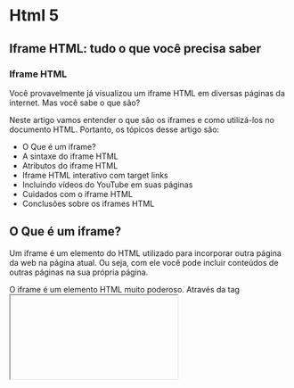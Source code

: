 # Html 5

## Iframe HTML: tudo o que você precisa saber

### Iframe HTML

Você provavelmente já visualizou um iframe HTML em diversas páginas da internet. Mas você sabe o que são?

Neste artigo vamos entender o que são os iframes e como utilizá-los no documento HTML. Portanto, os tópicos desse artigo são:

- O Que é um iframe?
- A sintaxe do iframe HTML
- Atributos do iframe HTML
- Iframe HTML interativo com target links
- Incluindo vídeos do YouTube em suas páginas
- Cuidados com o iframe HTML
- Conclusões sobre os iframes HTML

## O Que é um iframe?

Um iframe é um elemento do HTML utilizado para incorporar outra página da web na página atual. Ou seja, com ele você pode incluir conteúdos de outras páginas na sua própria página.

O iframe é um elemento HTML muito poderoso. Através da tag <iframe>, é possível incluir vídeos, imagens e conteúdos de outras páginas. Também é muito utilizado para incorporar elementos de publicidade na página. Ele pode integrar o conteúdo em qualquer parte do seu layout, sem interferir na estrutura do seu site. Dessa forma, podemos estilizá-lo diretamente através do CSS. Sendo assim, ele possui o comportamento de um elemento HTML tradicional e pode ser modificado a fim de se adequar ao layout da sua página.

Portanto, imagine o iframe como parte do conteúdo, porém lembre-se que não faz parte da sua página. Quando encontramos vídeos do YouTube incorporados dentro de uma página, esses elementos foram integrados utilizando o iframe HTML. Da mesma forma, os mapas do Google geralmente também são incluídos através de um iframe HTML.

## A sintaxe do iframe HTML

Para poder incorporar um iframe ao seu código HTML, basta utilizar a tag <iframe>. Vejamos o exemplo abaixo, exemplificando a tag iframe:

```
<iframe src="https://www.homehost.com.br"></iframe>
```

Desta forma teremos o resultado conforme a imagem abaixo:

Exemplo de uma caixa de IFrame simples 

Apesar da maioria dos navegadores atuais suportarem esse elemento sem problemas, algumas versões mais antigas ainda podem encontrar dificuldades. Para incluir uma mensagem caso o navegador não tenha suporte, basta acrescentar um conteúdo dentro das tags <iframe>. Assim, caso o navegador não suporte o iframe, será mostrada a mensagem. Por outro lado, se o navegador renderizar corretamente o iframe, a mensagem não será mostrada. Podemos incluir apenas uma mensagem, ou ainda incluir um código HTML. Vejamos então os exemplos abaixo:

```
<iframe src="https://www.homehost.com.br">
Seu navegador não possui Suporte para este recurso...
</iframe>
```

```
<iframe src="https://www.homehost.com.br"> 
<p>Seu navegador não possui Suporte para este recurso...</p> 
<img src="imagens/iframe_naosuporta.png">
</iframe>
```

## Atributos do iframe HTML

O iframe HTML suporta bem qualquer atributo global, assim como atributos de evento. Porém, existem alguns atributos que são mais utilizados, vamos explicar abaixo os principais deles:

### O atributo src

Conforme o exemplo anterior, podemos notar o uso do atributo src.  Esse atributo é utilizado para indicar qual página será renderizada no iframe. No nosso exemplo, a página renderizada será a página inicial da HomeHost.

```
<iframe src="https://www.homehost.com.br"></iframe>
```

Você também pode utilizar a URL de uma página pertencente ao seu domínio ou servidor, ou seja, uma URL local. Por exemplo: digamos que eu queira incluir o conteúdo de uma página “sobre.html” do meu site, na página inicial, de forma que ambas se encontram na mesma pasta do servidor. Posso simplesmente utilizar o código do exemplo abaixo:

```
<iframe src="sobre.html"></iframe>
```

### Atributo de altura e largura

Para poder modificar as dimensões do nosso iframe, podemos utilizar o CSS. Porém também temos atributos para definir essas medidas. São eles: width (para largura) e  height (para altura). Vejamos o exemplo abaixo onde vamos definir uma largura de 300px e uma altura de 200px para nosso iframe HTML:

```
<iframe width="300px" height="200px" src="https://www.homehost.com.br/"></iframe>
```

Dessa forma, o resultado será um iframe HTML como na imagem abaixo:

Exemplo de Iframe com largura e altura definida

Como dissemos anteriormente, podemos estilizar o iframe através do CSS. Portanto, o mesmo resultado poderia ser obtido com o exemplo abaixo:

```
<iframe src="https://www.homehost.com.br/" style="width:300px;height:200px;"></iframe>
```

### O atributo allowfullscreen

Alguns quadros de iframes permitem a utilização de tela cheia, como por exemplo, iframes de vídeos do YouTube. Podemos utilizar a propriedade allowfullscreen para permitir que o usuário utilize a opção de abrir o quadro em tela cheia. Veja o código de exemplo abaixo:

```
<iframe src="https://www.youtube.com/embed/9P15WoXIzV4" allowfullscreen></iframe>
```

### O atributo name

O atributo name define um nome para o quadro de iframe. Esse recurso é muito útil para utilizar o iframe HTML interagindo com links HTML. Portanto, vejamos então o exemplo abaixo atribuindo um nome para o nosso iframe:

```
<iframe src="" name="meu_iframe"></iframe>
```

### Outros atributos

Além dos atributos globais, de evento e os atributos acima, o iframe suporta outros atributos. Ademais, caso utilize um iframe de algum elemento diferente, como um vídeo, é possível utilizar atributos próprios para esses recursos. Por exemplo, ao incluir um iframe de um vídeo do YouTube, podemos setar atributos que permitem utilizar alguns recursos de vídeo, através do allow, como no exemplo abaixo:

```
<iframe width="853" height="480" src="https://www.youtube.com/embed/9P15WoXIzV4" 
allow="accelerometer; autoplay; encrypted-media; gyroscope; picture-in-picture" allowfullscreen></iframe>
```

Você também pode ver outros atributos do Iframe HTML através da documentação apresentada na W3CSchool sobre esta tag.

### Iframe HTML interativo com target links

Além de um iframe com conteúdo fixo já definido, podemos ainda utilizar os recursos dos links HTML para torná-lo interativo. Para isso vamos inicialmente atribuir um nome ao iframe, através do atributo name:

```
<iframe src="" name="meu_iframe"></iframe>
```

Posteriormente podemos também já definir uma URL ao atributo src, que será a página renderizada inicialmente. Vejamos então o exemplo abaixo:

```
<iframe src="https://www.homehost.com.br/" name="meu_iframe"></iframe>
```

Agora, vamos incluir as tags de interação através dos links HTML, ou seja, da tag <a>. Para isso, vamos colocar uma url no atributo href, e vamos atribuir um target ao link. Para que o link seja renderizado no iframe, o target deve ser exatamente o mesmo que o nome atribuído ao iframe. Portanto, vejamos o exemplo abaixo:

```
<iframe src="https://www.homehost.com.br/" name="meu_iframe"></iframe>
<p><a href="https://www.homehost.com.br/" target="meu_iframe">HomeHost</a></p>
<p><a href="https://www.homehost.com.br/blog" target="meu_iframe">Blog HomeHost</a></p>
<p><a href="https://www.w3schools.com" target="meu_iframe">W3Schools</a></p>
```

No exemplo acima, criamos três links, onde ao clicar em qualquer um deles, o iframe renderizará a página selecionada. Você pode também conferir o exemplo disponibilizado pelo W3C Schools na plataforma de testes.

### Incluindo vídeos do YouTube em suas páginas

Existem algumas maneiras de incluir um vídeo do YouTube diretamente em suas páginas HTML. A mais fácil é a utilização de iframes. Por isso, vamos explicar passo a passo como você pode conseguir o código de incorporação diretamente no YouTube.

Inicialmente, abra a página inicial do YouTube. Posteriormente, escolha o vídeo que deseja inserir em sua página, no caso, utilizaremos como exemplo o vídeo “O que é WordPress” do canal da HomeHost. Assim que encontrar o vídeo que deseja, clique com o botão direito do mouse no vídeo, e aparecerá uma lista opções conforme a imagem abaixo:

### Copiar código de incorporação através do youtube

Na caixa de opções, selecione “Copiar código de incorporação“:

### Copiar Código de Incorporação do Youtube

Pronto, agora o código já estará copiado, basta abrir o seu editor de texto e colar o código. Utilizando o vídeo do nosso exemplo, ao colar no editor de texto resulta o seguinte código do iframe HTML:

```
<iframe width="853" height="480" src="https://www.youtube.com/embed/9P15WoXIzV4" frameborder="0" 
allow="accelerometer; autoplay; encrypted-media; gyroscope; picture-in-picture" allowfullscreen></iframe&gt;
```

Observe que o código de incorporação já traz algumas opções e atributos definidos. Você pode editar conforme suas necessidades, inclusive a altura e a largura do mesmo. Também recomendamos que a estilização do quadro iframe HTML seja feita através do CSS. Enfim, o código de incorporação acima resultou na renderização do nosso documento HTML conforme a imagem abaixo:

### Iframe HTML do YouTube incorporado em nossa página

Você pode ler mais a respeito dos recurso de API do iframe do YouTube na documentação desta API disponibilizada pelo Google.

### Cuidados com o Iframe HTML

Apesar de ser muito útil, o uso de iframe HTML deve ser bem planejado, pois a sua utilização aumenta o tempo de carregamento de uma página.

Além disso, deve-se verificar bem o tipo de conteúdo que será integrado. O elemento iframe HTML não representa nenhum risco de segurança. Porém, ele permite inserir conteúdo e materiais provenientes de outras páginas. Portanto, é necessário ter bastante atenção quando adicionar um iframe de outra página, especialmente quando a mesma é de um site não confiável. Ao utilizar um iframe de uma página suspeita, isso pode comprometer a segurança da sua própria página, assim como a dos seus leitores.

Portanto, se você não tiver certeza quanto à segurança de um site, não recomendamos utilizar iframes. Utilize o iframe apenas de páginas confiáveis ou que você tenha conhecimento quanto aos padrões de segurança utilizados.

### Conclusões sobre os iframes HTML

Não há duvidas de que o iframe HTML é um recurso muito útil e que permitem incluir uma variedade de conteúdos em suas páginas web. Porém, ainda assim, esse recurso tem algumas desvantagens. Dentre eles, conforme citado anteriormente, os iframes podem aumentar o tempo de carregamento da sua página. Por isso, recomendamos que evitem o uso de muitos iframes dentro da mesma página.

Claro que você pode utilizar outros recursos para diminuir o tempo de carregamento da página. Para isso você deve carregar apenas os elementos que deverão ficar visíveis na tela inicialmente, e os demais, seriam carregados posteriormente. Porém, ainda assim, recomendamos não utilizar excessivamente os iframes de outras páginas. Utilize-os apenas se realmente for necessário, até para não perder a originalidade da sua própria página.

Agora que você já sabe como utilizar os iframes em seus documentos HTML, recomendamos que pratique e utilize os códigos exemplificados neste artigo. Também recomendamos que teste alterar os atributos, assim como criar uma estilização para seus iframes. Por fim, experimente incluí-los na sua página HTML. Com isso, você já estará pronto para utilizar os iframes HTML no desenvolvimento de páginas web.


[Artigo original](https://www.homehost.com.br/blog/tutoriais/iframe-html/)